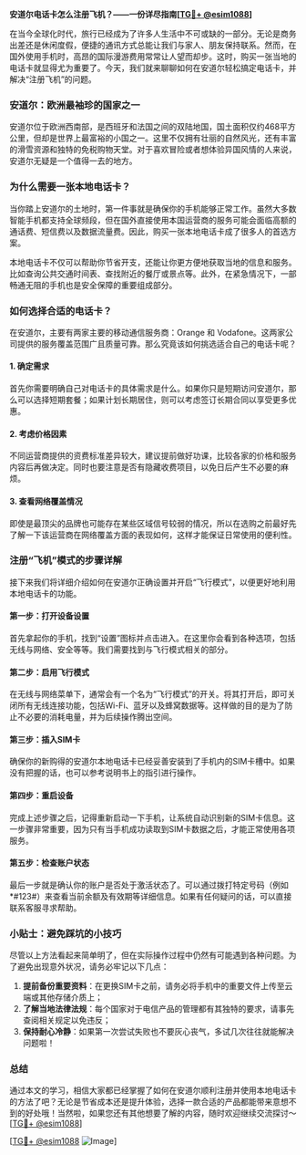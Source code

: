 **安道尔电话卡怎么注册飞机？——一份详尽指南[[TG💪+ @esim1088](https://t.me/s/esim1088)]**

在当今全球化时代，旅行已经成为了许多人生活中不可或缺的一部分。无论是商务出差还是休闲度假，便捷的通讯方式总能让我们与家人、朋友保持联系。然而，在国外使用手机时，高昂的国际漫游费用常常让人望而却步。这时，购买一张当地的电话卡就显得尤为重要了。今天，我们就来聊聊如何在安道尔轻松搞定电话卡，并解决“注册飞机”的问题。

### 安道尔：欧洲最袖珍的国家之一

安道尔位于欧洲西南部，是西班牙和法国之间的双陆地国，国土面积仅约468平方公里，但却是世界上最富裕的小国之一。这里不仅拥有壮丽的自然风光，还有丰富的滑雪资源和独特的免税购物天堂。对于喜欢冒险或者想体验异国风情的人来说，安道尔无疑是一个值得一去的地方。

### 为什么需要一张本地电话卡？

当你踏上安道尔的土地时，第一件事就是确保你的手机能够正常工作。虽然大多数智能手机都支持全球频段，但在国外直接使用本国运营商的服务可能会面临高额的通话费、短信费以及数据流量费。因此，购买一张本地电话卡成了很多人的首选方案。

本地电话卡不仅可以帮助你节省开支，还能让你更方便地获取当地的信息和服务。比如查询公共交通时间表、查找附近的餐厅或景点等。此外，在紧急情况下，一部畅通无阻的手机也是安全保障的重要组成部分。

### 如何选择合适的电话卡？

在安道尔，主要有两家主要的移动通信服务商：Orange 和 Vodafone。这两家公司提供的服务覆盖范围广且质量可靠。那么究竟该如何挑选适合自己的电话卡呢？

#### 1. 确定需求
首先你需要明确自己对电话卡的具体需求是什么。如果你只是短期访问安道尔，那么可以选择短期套餐；如果计划长期居住，则可以考虑签订长期合同以享受更多优惠。

#### 2. 考虑价格因素
不同运营商提供的资费标准差异较大，建议提前做好功课，比较各家的价格和服务内容后再做决定。同时也要注意是否有隐藏收费项目，以免日后产生不必要的麻烦。

#### 3. 查看网络覆盖情况
即使是最顶尖的品牌也可能存在某些区域信号较弱的情况，所以在选购之前最好先了解一下该运营商在网络覆盖方面的表现如何，这样才能保证日常使用的便利性。

### 注册“飞机”模式的步骤详解

接下来我们将详细介绍如何在安道尔正确设置并开启“飞行模式”，以便更好地利用本地电话卡的功能。

#### 第一步：打开设备设置
首先拿起你的手机，找到“设置”图标并点击进入。在这里你会看到各种选项，包括无线与网络、安全等等。我们需要找到与飞行模式相关的部分。

#### 第二步：启用飞行模式
在无线与网络菜单下，通常会有一个名为“飞行模式”的开关。将其打开后，即可关闭所有无线连接功能，包括Wi-Fi、蓝牙以及蜂窝数据等。这样做的目的是为了防止不必要的消耗电量，并为后续操作腾出空间。

#### 第三步：插入SIM卡
确保你的新购得的安道尔本地电话卡已经妥善安装到了手机内的SIM卡槽中。如果没有把握的话，也可以参考说明书上的指引进行操作。

#### 第四步：重启设备
完成上述步骤之后，记得重新启动一下手机，让系统自动识别新的SIM卡信息。这一步骤非常重要，因为只有当手机成功读取到SIM卡数据之后，才能正常使用各项服务。

#### 第五步：检查账户状态
最后一步就是确认你的账户是否处于激活状态了。可以通过拨打特定号码（例如*#123#）来查看当前余额及有效期等详细信息。如果有任何疑问的话，可以直接联系客服寻求帮助。

### 小贴士：避免踩坑的小技巧

尽管以上方法看起来简单明了，但在实际操作过程中仍然有可能遇到各种问题。为了避免出现意外状况，请务必牢记以下几点：

1. **提前备份重要资料**：在更换SIM卡之前，请务必将手机中的重要文件上传至云端或其他存储介质上；
2. **了解当地法律法规**：每个国家对于电信产品的管理都有其独特的要求，请事先查阅相关规定以免违反；
3. **保持耐心冷静**：如果第一次尝试失败也不要灰心丧气，多试几次往往就能解决问题啦！

### 总结

通过本文的学习，相信大家都已经掌握了如何在安道尔顺利注册并使用本地电话卡的方法了吧？无论是节省成本还是提升体验，选择一款合适的产品都能带来意想不到的好处哦！当然啦，如果您还有其他想要了解的内容，随时欢迎继续交流探讨～[[TG💪+ @esim1088](https://t.me/s/esim1088)]

[[TG💪+ @esim1088](https://t.me/s/esim1088) ![Image](https://i.postimg.cc/4NQfJmqS/Snipaste-2025-05-13-00-14-12.png)]